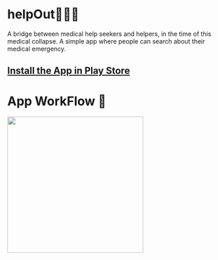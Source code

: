 # helpOut🙋🏻‍♂️

A bridge between medical help seekers and helpers, in the time of this medical collapse.
A simple app where people can search about their medical emergency.

## [Install the App in Play Store](https://play.google.com/store/apps/details?id=com.sunit.helpout)

# App WorkFlow 📲
<p>
 <img align="left"  src="https://user-images.githubusercontent.com/67560900/121802795-f2a63080-cc5b-11eb-87f9-a0c23706af4d.mp4" width="310px alt="androidgif">
</p>
